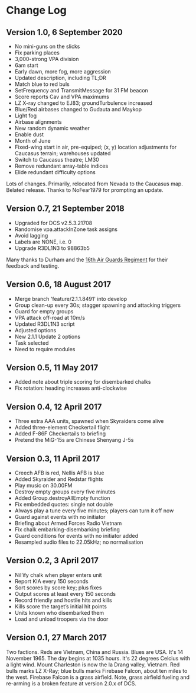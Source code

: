 # Change Log

## Version 1.0, 6 September 2020

- No mini-guns on the slicks
- Fix parking places
- 3,000-strong VPA division
- 6am start
- Early dawn, more fog, more aggression
- Updated description, including TL;DR
- Match blue to red buls
- SetFrequency and TransmitMessage for 31 FM beacon
- Score reports Cav and VPA maximums
- LZ X-ray changed to EJ83; groundTurbulence increased
- Blue/Red airbases changed to Gudauta and Maykop
- Light fog
- Airbase alignments
- New random dynamic weather
- Enable dust
- Month of June
- Fixed-wing start in air, pre-equiped; (x, y) location adjustments for Caucasus
  terrain; warehouses updated
- Switch to Caucasus theatre; LM30
- Remove redundant array-table indices
- Elide redundant difficulty options

Lots of changes. Primarily, relocated from Nevada to the Caucasus map. Belated
release. Thanks to NoFear1979 for prompting an update.

## Version 0.7, 21 September 2018

- Upgraded for DCS v2.5.3.21708
- Randomise vpa.attackInZone task assigns
- Avoid lagging
- Labels are NONE, i.e. 0
- Upgrade R3DL1N3 to 98863b5

Many thanks to Durham and the [16th Air Guards Regiment](http://www.16agr.com)
for their feedback and testing.

## Version 0.6, 18 August 2017

- Merge branch 'feature/2.1.1.8491' into develop
- Group clean-up every 30s; stagger spawning and attacking triggers
- Guard for empty groups
- VPA attack off-road at 10m/s
- Updated R3DL1N3 script
- Adjusted options
- New 2.1.1 Update 2 options
- Task selected
- Need to require modules

## Version 0.5, 11 May 2017

- Added note about triple scoring for disembarked chalks
- Fix rotation: heading increases anti-clockwise

## Version 0.4, 12 April 2017

- Three extra AAA units, spawned when Skyraiders come alive
- Added three-element Checkertail flight
- Added F-86F Checkertails to briefing
- Pretend the MiG-15s are Chinese Shenyang J-5s

## Version 0.3, 11 April 2017

- Creech AFB is red, Nellis AFB is blue
- Added Skyraider and Redstar flights
- Play music on 30.00FM
- Destroy empty groups every five minutes
- Added Group.destroyAllEmpty function
- Fix embedded quotes: single not double
- Always play a tune every five minutes; players can turn it off now
- Guard against events with no initiator
- Briefing about Armed Forces Radio Vietnam
- Fix chalk embarking-disembarking briefing
- Guard conditions for events with no initiator added
- Resampled audio files to 22.05kHz; no normalisation

## Version 0.2, 3 April 2017

- Nil’ify chalk when player enters unit
- Report KIA every 150 seconds
- Sort scores by score key; plus fixes
- Output scores at least every 150 seconds
- Record friendly and hostile hits and kills
- Kills score the target’s initial hit points
- Units known who disembarked them
- Load and unload troopers via the door

## Version 0.1, 27 March 2017

Two factions. Reds are Vietnam, China and Russia. Blues are USA. It's 14
November 1965. The day begins at 1035 hours. It's 22 degrees Celcius with a
light wind. Mount Charleston is now the Ia Drang valley, Vietnam. Red bulls
marks LZ X-Ray; blue bulls marks Firebase Falcon, about ten miles to the west.
Firebase Falcon is a grass airfield. Note, grass airfield fueling and re-arming
is a broken feature at version 2.0.x of DCS.
